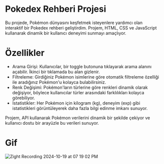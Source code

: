 # Pokedex Rehberi Projesi

Bu projede, Pokémon dünyasını keşfetmek isteyenlere yardımcı olan interaktif bir Pokedex rehberi geliştirdim. Projem, HTML, CSS ve JavaScript kullanarak dinamik bir kullanıcı deneyimi sunmayı amaçlıyor.

# Özellikler

- Arama Girişi: Kullanıcılar, bir toggle butonuna tıklayarak arama alanını açabilir. İkinci bir tıklamada bu alan gizlenir.
- Filtreleme: Girdiğiniz Pokémon isimlerine göre otomatik filtreleme özelliği ile aradığınız Pokémon'u kolayca bulabilirsiniz.
- Renk Değişimi: Pokémon'ların türlerine göre renkleri dinamik olarak değişiyor, böylece kullanıcılar türler arasındaki farklılıkları kolayca görebiliyor.
- İstatistikler: Her Pokémon için kilogram (kg), deneyim (exp) gibi istatistikleri görüntüleyerek daha fazla bilgi edinme imkanı sunuyor.

Projem, API kullanarak Pokémon verilerini dinamik bir şekilde çekiyor ve kullanıcı dostu bir arayüzle bu verileri sunuyor.

# Gif

![Zight Recording 2024-10-19 at 07 19 02 PM](https://github.com/user-attachments/assets/4a4e9158-106b-47a3-aed3-f88c512d57fc)
